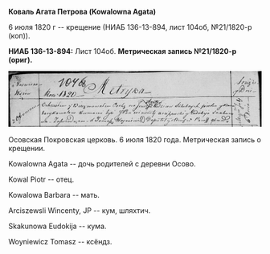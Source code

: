 **Коваль Агата Петрова (Kowalowna Agata)**

6 июля 1820 г -- крещение (НИАБ 136-13-894, лист 104об, №21/1820-р
(коп)).

**НИАБ 136-13-894:** Лист 104об. **Метрическая запись №21/1820-р
(ориг).**

![](./media/77846642e54c29660ce3d2e92cf32bf304ceeb7f.png)

Осовская Покровская церковь. 6 июля 1820 года. Метрическая запись о
крещении.

Kowalowna Agata -- дочь родителей с деревни Осовo.

Kowal Piotr -- отец.

Kowalowa Barbara -- мать.

Arciszewsli Wincenty, JP -- кум, шляхтич.

Skakunowa Eudokija -- кума.

Woyniewicz Tomasz -- ксёндз.
